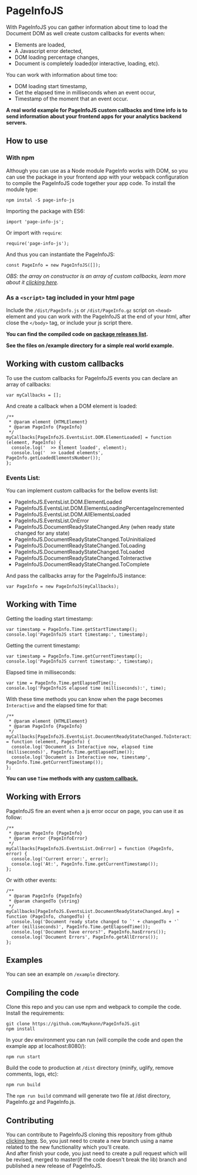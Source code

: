 # PageInfoJS

With PageInfoJS you can gather information about time to load the Document DOM as well create custom callbacks for events when:

- Elements are loaded, 
- A Javascript error detected,
- DOM loading percentage changes,
- Document is completely loaded(or interactive, loading, etc).

You can work with information about time too:

- DOM loading start timestamp,
- Get the elapsed time in milliseconds when an event occur,
- Timestamp of the moment that an event occur.

**A real world example for PageInfoJS custom callbacks and time info is to send information about your frontend apps for your analytics backend servers.**

## How to use

### With npm

Although you can use as a Node module PageInfo works with DOM, so you can use the package in your frontend app with your webpack configuration to compile the 
PageInfoJS code together your app code. To install the module type:

`npm instal -S page-info-js`

Importing the package with ES6:
```JS
import 'page-info-js';
```

Or import with `require`:
```JS
require('page-info-js');
```

And thus you can instantiate the PageInfoJS:
```JS
const PageInfo = new PageInfoJS([]);
```

*OBS: the array on constructor is an array of custom callbacks, learn more about it [clicking here](#working-with-custom-callbacks).*

### As a `<script>` tag included in your html page 

Include the `/dist/PageInfo.js` or `/dist/PageInfo.gz` script on `<head>` element and you can work with the PageInfoJS at the end of your html, after
close the `</body>` tag, or include your js script there.

**You can find the compiled code on [package releases list](https://github.com/Maykonn/PageInfoJS/releases).**

**See the files on /example directory for a simple real world example.**

## Working with custom callbacks

To use the custom callbacks for PageInfoJS events you can declare an array of callbacks:
```JS
var myCallbacks = [];
```

And create a callback when a DOM element is loaded:
```JS
/**  
 * @param element {HTMLElement}  
 * @param PageInfo {PageInfo}  
 */
myCallbacks[PageInfoJS.EventsList.DOM.ElementLoaded] = function (element, PageInfo) {  
  console.log('  >> Element loaded', element);  
  console.log('  >> Loaded elements', PageInfo.getLoadedElementsNumber());  
};
```

### Events List:
You can implement custom callbacks for the bellow events list:

- PageInfoJS.EventsList.DOM.ElementLoaded
- PageInfoJS.EventsList.DOM.ElementsLoadingPercentageIncremented
- PageInfoJS.EventsList.DOM.AllElementsLoaded
- PageInfoJS.EventsList.OnError
- PageInfoJS.DocumentReadyStateChanged.Any (when ready state changed for any state)
- PageInfoJS.DocumentReadyStateChanged.ToUninitialized
- PageInfoJS.DocumentReadyStateChanged.ToLoading
- PageInfoJS.DocumentReadyStateChanged.ToLoaded
- PageInfoJS.DocumentReadyStateChanged.ToInteractive
- PageInfoJS.DocumentReadyStateChanged.ToComplete

And pass the callbacks array for the PageInfoJS instance:

```JS
var PageInfo = new PageInfoJS(myCallbacks);
```

## Working with Time

Getting the loading start timestamp:

```JS
var timestamp = PageInfo.Time.getStartTimestamp();  
console.log('PageInfoJS start timestamp:', timestamp);
```

Getting the current timestamp:
```JS
var timestamp = PageInfo.Time.getCurrentTimestamp();  
console.log('PageInfoJS current timestamp:', timestamp);
```

Elapsed time in milliseconds:
```JS
var time = PageInfo.Time.getElapsedTime();  
console.log('PageInfoJS elapsed time (milliseconds):', time);
```

With these time methods you can know when the page becomes `Interactive` and the elapsed time for that:
```JS
/**  
 * @param element {HTMLElement}  
 * @param PageInfo {PageInfo}  
 */
myCallbacks[PageInfoJS.EventsList.DocumentReadyStateChanged.ToInteractive] = function (element, PageInfo) {  
  console.log('Document is Interactive now, elapsed time (milliseconds)', PageInfo.Time.getElapsedTime());  
  console.log('Document is Interactive now, timestamp', PageInfo.Time.getCurrentTimestamp());  
};
```

**You can use `Time` methods with any [custom callback.](https://github.com/Maykonn/PageInfoJS#working-with-custom-callbacks)**

## Working with Errors

PageInfoJS fire an event when a js error occur on page, you can use it as follow:
```JS
/**
 * @param PageInfo {PageInfo}
 * @param error {PageInfoError}
 */
myCallbacks[PageInfoJS.EventsList.OnError] = function (PageInfo, error) {
  console.log('Current error:', error);
  console.log('At:', PageInfo.Time.getCurrentTimestamp());
};
```

Or with other events:
```JS
/**
 * @param PageInfo {PageInfo}
 * @param changedTo {string}
 */
myCallbacks[PageInfoJS.EventsList.DocumentReadyStateChanged.Any] = function (PageInfo, changedTo) {
  console.log('Document ready state changed to `' + changedTo + '` after (milliseconds)', PageInfo.Time.getElapsedTime());
  console.log('Document have errors?', PageInfo.hasErrors());
  console.log('Document Errors', PageInfo.getAllErrors());
};
```

## Examples

You can see an example on `/example` directory.

## Compiling the code
Clone this repo and you can use npm and webpack to compile the code.
Install the requirements:   

```
git clone https://github.com/Maykonn/PageInfoJS.git
npm install
``` 

In your dev environment you can run (will compile the code and open the example app at localhost:8080/):
```
npm run start
```

Build the code to production at `/dist` directory (minify, uglify, remove comments, logs, etc):
```
npm run build
```

The `npm run build` command will generate two file at /dist directory, PageInfo.gz and PageInfo.js.

## Contributing

You can contribute to PageInfoJS cloning this repository from github [clicking here](https://github.com/Maykonn/PageInfoJS.git).
So, you just need to create a new branch using a name related to the new functionality which you'll create.   
And after finish your code, you just need to create a pull request which will be revised, merged to master(if the code 
doesn't break the lib) branch and published a new release of PageInfoJS. 
